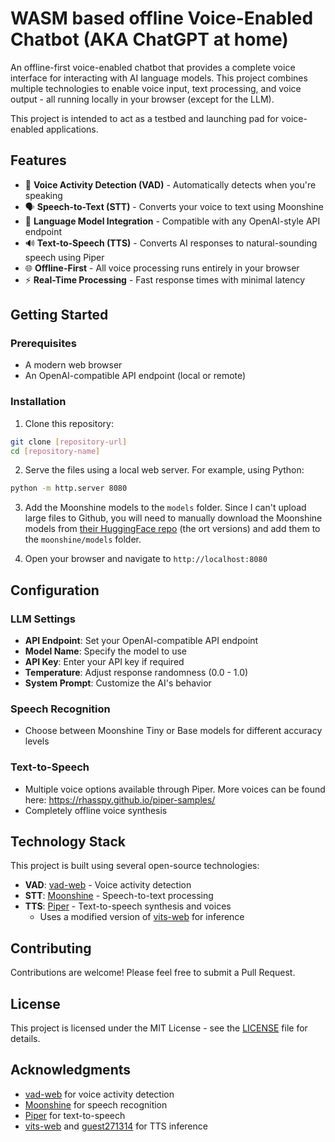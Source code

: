 # WASM based offline Voice-Enabled Chatbot (AKA ChatGPT at home)

An offline-first voice-enabled chatbot that provides a complete voice interface for interacting with AI language models. This project combines multiple technologies to enable voice input, text processing, and voice output - all running locally in your browser (except for the LLM).

This project is intended to act as a testbed and launching pad for voice-enabled applications.

## Features

- 🎤 **Voice Activity Detection (VAD)** - Automatically detects when you're speaking
- 🗣️ **Speech-to-Text (STT)** - Converts your voice to text using Moonshine
- 💭 **Language Model Integration** - Compatible with any OpenAI-style API endpoint
- 🔊 **Text-to-Speech (TTS)** - Converts AI responses to natural-sounding speech using Piper
- 🌐 **Offline-First** - All voice processing runs entirely in your browser
- ⚡ **Real-Time Processing** - Fast response times with minimal latency

## Getting Started

### Prerequisites

- A modern web browser
- An OpenAI-compatible API endpoint (local or remote)

### Installation

1. Clone this repository:
```bash
git clone [repository-url]
cd [repository-name]
```

2. Serve the files using a local web server. For example, using Python:
```bash
python -m http.server 8080
```

3. Add the Moonshine models to the `models` folder.
Since I can't upload large files to Github, you will need to manually download the Moonshine models from [their HuggingFace repo](https://huggingface.co/UsefulSensors/moonshine/tree/main/ort) (the ort versions) and add them to the `moonshine/models` folder.

4. Open your browser and navigate to `http://localhost:8080`

## Configuration

### LLM Settings
- **API Endpoint**: Set your OpenAI-compatible API endpoint
- **Model Name**: Specify the model to use
- **API Key**: Enter your API key if required
- **Temperature**: Adjust response randomness (0.0 - 1.0)
- **System Prompt**: Customize the AI's behavior

### Speech Recognition
- Choose between Moonshine Tiny or Base models for different accuracy levels

### Text-to-Speech
- Multiple voice options available through Piper. More voices can be found here: https://rhasspy.github.io/piper-samples/
- Completely offline voice synthesis

## Technology Stack

This project is built using several open-source technologies:

- **VAD**: [vad-web](https://github.com/ricky0123/vad) - Voice activity detection
- **STT**: [Moonshine](https://github.com/usefulsensors/moonshine) - Speech-to-text processing
- **TTS**: [Piper](https://github.com/rhasspy/piper) - Text-to-speech synthesis and voices
  - Uses a modified version of [vits-web](https://github.com/diffusionstudio/vits-web) for inference

## Contributing

Contributions are welcome! Please feel free to submit a Pull Request.

## License

This project is licensed under the MIT License - see the [LICENSE](LICENSE) file for details.

## Acknowledgments

- [vad-web](https://github.com/ricky0123/vad) for voice activity detection
- [Moonshine](https://github.com/usefulsensors/moonshine) for speech recognition
- [Piper](https://github.com/rhasspy/piper) for text-to-speech
- [vits-web](https://github.com/diffusionstudio/vits-web) and [guest271314](https://github.com/guest271314/vits-web/tree/patch-1/docs) for TTS inference
